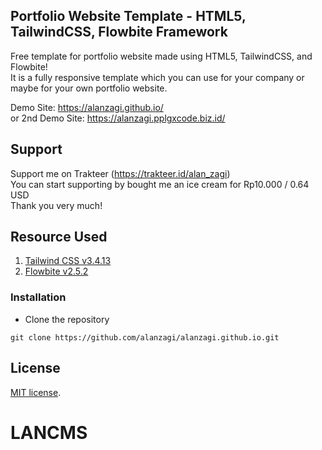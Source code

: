 ## Portfolio Website Template - HTML5, TailwindCSS, Flowbite Framework

Free template for portfolio website made using HTML5, TailwindCSS, and Flowbite!  
It is a fully responsive template which you can use for your company or maybe for your own portfolio website.

Demo Site: https://alanzagi.github.io/  
or 2nd Demo Site: https://alanzagi.pplgxcode.biz.id/

## Support

Support me on Trakteer (https://trakteer.id/alan_zagi)  
You can start supporting by bought me an ice cream for Rp10.000 / 0.64 USD  
Thank you very much!

## Resource Used

1. [Tailwind CSS v3.4.13](https://tailwindcss.com/docs/installation)
2. [Flowbite v2.5.2 ](https://flowbite.com/docs/getting-started/introduction/)

### Installation

- Clone the repository

```
git clone https://github.com/alanzagi/alanzagi.github.io.git
```

## License

[MIT license](https://opensource.org/licenses/MIT).
# LANCMS
